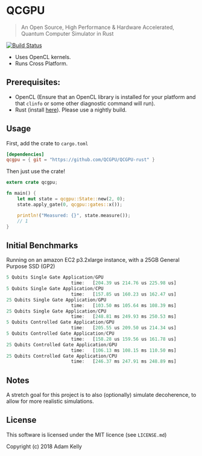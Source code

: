 # QCGPU

> An Open Source, High Performance & Hardware Accelerated, Quantum Computer Simulator in Rust

[![Build Status](https://travis-ci.org/QCGPU/qcgpu-rust.svg?branch=master)](https://travis-ci.org/QCGPU/qcgpu-rust)

* Uses OpenCL kernels.
* Runs Cross Platform.

## Prerequisites:
* OpenCL (Ensure that an OpenCL library is installed for your platform and that `clinfo` or some other diagnostic command will run). 
* Rust (install [here](https://www.rustup.rs)). Please use a nightly build.

## Usage

First, add the crate to `cargo.toml`

```toml
[dependencies]
qcgpu = { git = "https://github.com/QCGPU/QCGPU-rust" }
```

Then just use the crate!

```rust
extern crate qcgpu;

fn main() {
    let mut state = qcgpu::State::new(2, 0);
    state.apply_gate(0, qcgpu::gates::x());

    println!("Measured: {}", state.measure());
    // 1
}
```

## Initial Benchmarks

Running on an amazon EC2 p3.2xlarge instance, with a 25GB General Purpose SSD (GP2)

```rust
5 Qubits Single Gate Application/GPU
                        time:   [204.39 us 214.76 us 225.98 us]
5 Qubits Single Gate Application/CPU
                        time:   [157.85 us 160.23 us 162.47 us]
25 Qubits Single Gate Application/GPU
                        time:   [103.50 ms 105.64 ms 108.39 ms]
25 Qubits Single Gate Application/CPU
                        time:   [248.81 ms 249.93 ms 250.53 ms]
5 Qubits Controlled Gate Application/GPU
                        time:   [205.55 us 209.50 us 214.34 us]
5 Qubits Controlled Gate Application/CPU
                        time:   [158.28 us 159.56 us 161.78 us]
25 Qubits Controlled Gate Application/GPU
                        time:   [106.13 ms 108.15 ms 110.50 ms]
25 Qubits Controlled Gate Application/CPU
                        time:   [246.37 ms 247.91 ms 248.89 ms]
```

## Notes

A stretch goal for this project is to also (optionally) simulate decoherence, to allow
for more realistic simulations.

## License

This software is licensed under the MIT licence (see `LICENSE.md`)

Copyright (c) 2018 Adam Kelly


